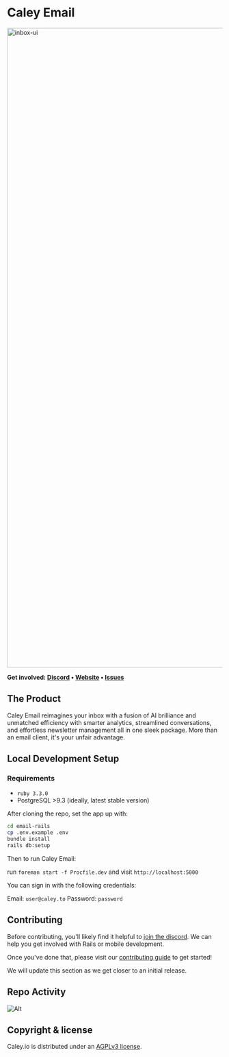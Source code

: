 # Caley Email

<img width="1492" alt="inbox-ui" src="https://github.com/caley-io/email-rails/assets/93844519/e977226b-0839-4f4b-9024-1e26397bf222">

<b>Get involved: [Discord](https://discord.gg/caley) • [Website](https://caley.io) • [Issues](https://github.com/caley-io/caley/issues)</b>

## The Product

Caley Email reimagines your inbox with a fusion of AI brilliance and unmatched efficiency with smarter analytics, streamlined conversations, and effortless newsletter management all in one sleek package. More than an email client,
it's your unfair advantage.

## Local Development Setup

### Requirements

- `ruby 3.3.0`
- PostgreSQL >9.3 (ideally, latest stable version)

After cloning the repo, set the app up with:

```sh
cd email-rails
cp .env.example .env
bundle install
rails db:setup
```

Then to run Caley Email:

run `foreman start -f Procfile.dev`
and visit `http://localhost:5000`

You can sign in with the following credentials:

Email: `user@caley.to`
Password: `password`

## Contributing

Before contributing, you'll likely find it helpful to [join the discord](https://discord.gg/caley). We can help you get involved with Rails or mobile development.

Once you've done that, please visit our [contributing guide](https://github.com/caley-io/caley/blob/main/CONTRIBUTING.md) to get started!

We will update this section as we get closer to an initial release.

## Repo Activity

![Alt](https://repobeats.axiom.co/api/embed/df98a3d367e25c3052772e6c00022da9cb393167.svg "Repobeats analytics image")

## Copyright & license

Caley.io is distributed under an [AGPLv3 license](https://github.com/caley-io/caley/blob/main/LICENSE).
